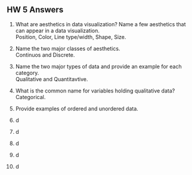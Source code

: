 ## HW 5 Answers  

1. What are aesthetics in data visualization? Name a few aesthetics that can appear in a data visualization.  
Position, Color, Line type/width, Shape, Size.  
2. Name the two major classes of aesthetics.  
Continuos and Discrete.  
3. Name the two major types of data and provide an example for each category.  
Qualitative and Quantitavtive. 
4. What is the common name for variables holding qualitative data?  
Categorical. 
5. Provide examples of ordered and unordered data.  

6. d  
7. d  
8. d  
9. d  
10. d  
